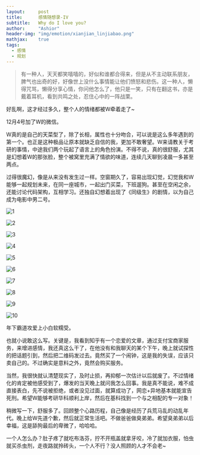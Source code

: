 ```yaml
---
layout:     post
title:      感情随想录-IV
subtitle:   Why do I love you?
author:     "Ashior"
header-img: "img/emotion/xianjian_linjiabao.png"
mathjax:    true
tags:
  - 感情
  - 规划
---
```


> 有一种人，天天都笑嘻嘻的，好似和谁都合得来，但是从不主动联系朋友，脾气也出奇的好，好像世上没什么事情能让他们愤怒和悲伤。这一种人，懒得咒骂，懒得分享心情，你问他怎么了，他只是一笑，只有在翻这书，亦是戴着耳机，看到共鸣之处，忍住心中的一阵战栗。

好乱啊，这才经过多久，整个人的情绪都被W牵着走了~

12月4号加了W的微信。

W真的是自己的天菜型了，除了长相，属性也十分吻合，可以说是这么多年遇到的第一个。也正是这种极品让原本就缺乏自信的我，更加不敢奢望。W来请教关于考研的事情，中途我们两个玩起了语言上的角色扮演。不得不说，真的很舒服，尤其是幻想着W的那张脸，整个被窝里充满了情欲的味道，连续几天聊到凌晨一多甚至两点。

过得很魔幻，像是从来没有发生过一样。空窗期久了，容易出现幻觉，幻觉我和W能够一起规划未来，在同一座城市，一起出门买菜，下班遛狗。甚至在空闲之余，还能讨论代码架构，互相学习。还独自幻想着出现了《同级生》的剧情，以为自己成为电影中男二号。

![1](https://pic3.zhimg.com/80/v2-10e636cea7a88d304d39386beec9228e_hd.jpg)

![2](https://pic3.zhimg.com/80/v2-568099fccd93cd3dd2399b6bd41eae9a_hd.jpg)

![3](https://pic4.zhimg.com/80/v2-ecf491eacbed5fe969c36b42c46406c3_hd.jpg)

![4](https://pic2.zhimg.com/80/v2-78c6d30872b10f45ba8f8d7c455fcd29_hd.jpg)

![5](https://pic2.zhimg.com/80/v2-ad04d8c58252c746f044a8a23ae1af3d_hd.jpg)

![6](https://pic2.zhimg.com/80/v2-5db256d5d796c7eeb6f5f1bdf145c225_hd.jpg)

![7](https://pic4.zhimg.com/80/v2-1234d56548220f0c0dc3c316558212ab_hd.jpg)

![8](https://pic2.zhimg.com/80/v2-d38433839bfdd6de4978c77bec00f331_hd.jpg)

![9](https://pic2.zhimg.com/80/v2-54e5216a7653360e049e04c9325db2b5_hd.jpg)

![10](https://pic2.zhimg.com/80/v2-3e71fbb0d5ad01176432e4cc2acdb11d_hd.jpg)

年下霸道攻爱上小白软糯受。

也就小说敢这么写。关键是，我看到知乎有一个恋爱的文章，通过支付宝商家服务，来增进感情，我还真这么干了，在他没有和我聊天的某个下午，晚上就试探性的把话题引到，然后把二维码发过去。竟然买了一个闹钟，这是我的失误，应该只卖自己的。不过确实是意料之外，竟然会购买服务。

当然，我很快就认清楚现实了，及时止损，再抑郁一次估计以后就废了。不过情绪化的肯定被他感受到了，爆发的当天晚上就问我怎么回事。我是真不能说，难不成直接表白，先不说被拒绝，或者没见过面，就算成功了，网恋+异地基本就能宣告死刑。希望W能够考研华科顺利上岸，然后在基科找到一个与之相配的专一对象！

稍微写一下，舒服多了。回顾整个心路历程，自己像是经历了兵荒马乱的动乱年代。晚上给W先道个歉，然后就正常生活吧。不做爸爸做臭弟弟。希望臭弟弟以后幸福，这是舔狗最后的卑微了，哈哈哈。

一个人怎么办？肚子疼了就吃布洛芬，拧不开瓶盖就拿牙咬，冷了就加衣服，怕虫就买杀虫剂，走夜路就拎砖头，一个人不行？没人照顾的人才不会老~
